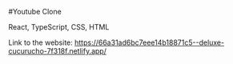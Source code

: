 #Youtube Clone 

React, TypeScript, CSS, HTML

Link to the website: https://66a31ad6bc7eee14b18871c5--deluxe-cucurucho-7f318f.netlify.app/